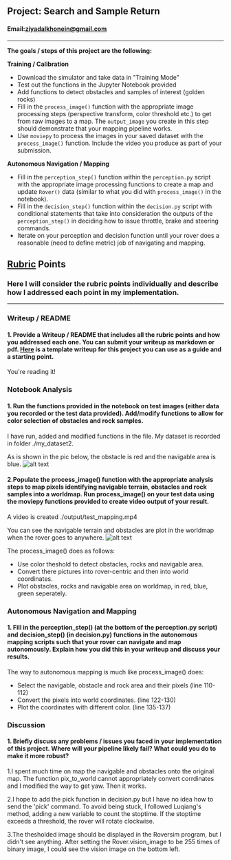 ## Project: Search and Sample Return

#### Email:ziyadalkhonein@gmail.com
---



**The goals / steps of this project are the following:**  

**Training / Calibration**  

* Download the simulator and take data in "Training Mode"
* Test out the functions in the Jupyter Notebook provided
* Add functions to detect obstacles and samples of interest (golden rocks)
* Fill in the `process_image()` function with the appropriate image processing steps (perspective transform, color threshold etc.) to get from raw images to a map.  The `output_image` you create in this step should demonstrate that your mapping pipeline works.
* Use `moviepy` to process the images in your saved dataset with the `process_image()` function.  Include the video you produce as part of your submission.

**Autonomous Navigation / Mapping**

* Fill in the `perception_step()` function within the `perception.py` script with the appropriate image processing functions to create a map and update `Rover()` data (similar to what you did with `process_image()` in the notebook).
* Fill in the `decision_step()` function within the `decision.py` script with conditional statements that take into consideration the outputs of the `perception_step()` in deciding how to issue throttle, brake and steering commands.
* Iterate on your perception and decision function until your rover does a reasonable (need to define metric) job of navigating and mapping.  

[//]: # (Image References)

[image1]: ./sample.png
[image2]: ./sample2.png

## [Rubric](https://review.udacity.com/#!/rubrics/916/view) Points
### Here I will consider the rubric points individually and describe how I addressed each point in my implementation.  

---
### Writeup / README

#### 1. Provide a Writeup / README that includes all the rubric points and how you addressed each one.  You can submit your writeup as markdown or pdf.  [Here](https://github.com/udacity/CarND-Advanced-Lane-Lines/blob/master/writeup_template.md) is a template writeup for this project you can use as a guide and a starting point.  

You're reading it!
### Notebook Analysis
#### 1. Run the functions provided in the notebook on test images (either data you recorded or the test data provided). Add/modify functions to allow for color selection of obstacles and rock samples.

I have run, added and modified functions in the file. My dataset is recorded in folder ./my_dataset2.


As is shown in the pic below, the obstacle is red and the navigable area is blue.
![alt text][image1]


#### 2.Populate the process_image() function with the appropriate analysis steps to map pixels identifying navigable terrain, obstacles and rock samples into a worldmap. Run process_image() on your test data using the moviepy functions provided to create video output of your result.
A video is created ./output/test_mapping.mp4

You can see the navigable terrain and obstacles are plot in the worldmap when the rover goes to anywhere.
![alt text][image2]

The process_image() does as follows:
* Use color theshold to detect obstacles, rocks and navigable area. 
* Convert there pictures into rover-centric and then into world coordinates. 
* Plot obstacles, rocks and navigable area on worldmap, in red, blue, green seperately. 


### Autonomous Navigation and Mapping

#### 1. Fill in the perception_step() (at the bottom of the perception.py script) and decision_step() (in decision.py) functions in the autonomous mapping scripts such that your rover can navigate and map autonomously. Explain how you did this in your writeup and discuss your results.

The way to autonomous mapping is much like process_image() does:
* Select the navigable, obstacle and rock area and their pixels (line 110-112)
* Convert the pixels into world coordinates. (line 122-130)
* Plot the coordinates with different color. (line 135-137)

### Discussion

#### 1. Briefly discuss any problems / issues you faced in your implementation of this project.  Where will your pipeline likely fail?  What could you do to make it more robust?

1.I spent much time on map the navigable and obstacles onto the original map. The function pix_to_world cannot appropriately convert corrdinates and I modified the way to get yaw. Then it works.

2.I hope to add the pick function in decision.py but I have no idea how to send the 'pick' command.
To avoid being stuck, I followed Luqiang's method, adding a new variable to count the stoptime. If the stoptime exceeds a threshold, the rover will rotate clockwise.


3.The thesholded image should be displayed in the Roversim program, but I didn't see anything. After setting the Rover.vision_image to be 255 times of binary image, I could see the vision image on the bottom left.

